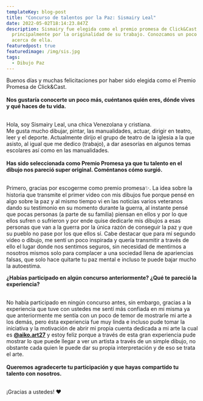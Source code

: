 ```yaml
---
templateKey: blog-post
title: "Concurso de talentos por la Paz: Sismairy Leal"
date: 2022-05-02T18:14:23.847Z
description: Sismairy fue elegida como el premio promesa de Click&Cast
  principalmente por la originalidad de su trabajo. Conozcamos un poco más
  acerca de ella.
featuredpost: true
featuredimage: /img/sis.jpg
tags:
  - Dibujo Paz
---
```

Buenos días y muchas felicitaciones por haber sido elegida como el Premio Promesa de Click&Cast.\
\
**Nos gustaría conocerte un poco más, cuéntanos quién eres, dónde vives y qué haces de tu vida.**

\
Hola, soy Sismairy Leal, una chica Venezolana y cristiana.\
Me gusta mucho dibujar, pintar, las manualidades, actuar, dirigir en teatro, leer y el deporte. Actualmente dirijo el grupo de teatro de la iglesia a la que asisto, al igual que me dedico (trabajo), a dar asesorías en algunos temas escolares así como en las manualidades.\
\
**Has sido seleccionada como Premio Promesa ya que tu talento en el dibujo nos pareció super original. Coméntanos cómo surgió.**

\
Primero, gracias por escogerme como premio promesa✨. La idea sobre la historia que transmite el primer video con mis dibujos fue porque pensé en algo sobre la paz y al mismo tiempo vi en las noticias varios veteranos dando su testimonio en su momento durante la guerra, al instante pensé que pocas personas (a parte de su familia) piensan en ellos y por lo que ellos sufren o sufrieron y por ende quise dedicarle mis dibujos a esas personas que van a la guerra por la única razón de conseguir la paz y que su pueblo no pase por los que ellos sí. Cabe destacar que para mí segundo vídeo o dibujo, me sentí un poco inspirada y quería transmitir a través de ello el lugar donde nos sentimos seguros, sin necesidad de mentirnos a nosotros mismos solo para complacer a una sociedad llena de apariencias falsas, que solo hace quitarte tu paz mental e incluso te puede bajar mucho la autoestima.

**¿Habías participado en algún concurso anteriormente? ¿Qué te pareció la experiencia?**

\
No había participado en ningún concurso antes, sin embargo, gracias a la experiencia que tuve con ustedes me sentí más confiada en mi misma ya que anteriormente me sentía con un poco de temor de mostrarle mi arte a los demás, pero ésta experiencia fue muy linda e incluso pude tomar la iniciativa y la motivación de abrir mi propia cuenta dedicada a mi arte la cual es **[@aiko.art27](https://www.instagram.com/aiko.art27/)** y estoy feliz porque a través de esta gran experiencia pude mostrar lo que puede llegar a ver un artista a través de un simple dibujo, no obstante cada quien le puede dar su propia interpretación y de eso se trata el arte.\
\
**Queremos agradecerte tu participación y que hayas compartido tu talento con nosotros.**

\
¡Gracias a ustedes! ❤️